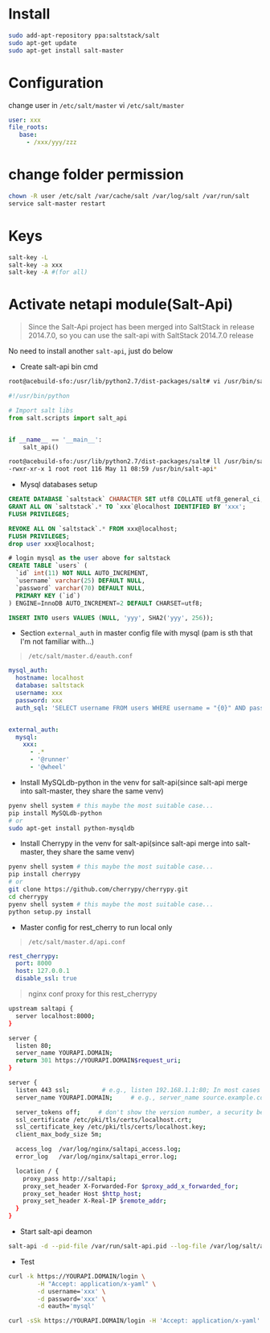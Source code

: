 # Install
```sh
sudo add-apt-repository ppa:saltstack/salt
sudo apt-get update
sudo apt-get install salt-master
```
# Configuration
change user in `/etc/salt/master`
vi `/etc/salt/master`
```yaml
user: xxx
file_roots:
   base:
     - /xxx/yyy/zzz
```
# change folder permission
```sh
chown -R user /etc/salt /var/cache/salt /var/log/salt /var/run/salt
service salt-master restart
```
# Keys
```sh
salt-key -L
salt-key -a xxx 
salt-key -A #(for all)
```

# Activate netapi module(Salt-Api)

> Since the Salt-Api project has been merged into SaltStack in release 2014.7.0, 
> so you can use the salt-api with SaltStack 2014.7.0 release

No need to install another `salt-api`, just do below
* Create salt-api bin cmd
```sh
root@acebuild-sfo:/usr/lib/python2.7/dist-packages/salt# vi /usr/bin/salt-api
```
```python
#!/usr/bin/python

# Import salt libs
from salt.scripts import salt_api


if __name__ == '__main__':
    salt_api()
```
```sh
root@acebuild-sfo:/usr/lib/python2.7/dist-packages/salt# ll /usr/bin/salt-api
-rwxr-xr-x 1 root root 116 May 11 08:59 /usr/bin/salt-api*
```
* Mysql databases setup
```sql
CREATE DATABASE `saltstack` CHARACTER SET utf8 COLLATE utf8_general_ci;
GRANT ALL ON `saltstack`.* TO `xxx`@localhost IDENTIFIED BY 'xxx';
FLUSH PRIVILEGES;

REVOKE ALL ON `saltstack`.* FROM xxx@localhost;
FLUSH PRIVILEGES;
drop user xxx@localhost;
```
```sql
# login mysql as the user above for saltstack
CREATE TABLE `users` (
  `id` int(11) NOT NULL AUTO_INCREMENT,
  `username` varchar(25) DEFAULT NULL,
  `password` varchar(70) DEFAULT NULL,
  PRIMARY KEY (`id`)
) ENGINE=InnoDB AUTO_INCREMENT=2 DEFAULT CHARSET=utf8;

INSERT INTO users VALUES (NULL, 'yyy', SHA2('yyy', 256));
```
* Section `external_auth` in master config file with mysql (pam is sth that I'm not familiar with...)

> `/etc/salt/master.d/eauth.conf`

```yaml
mysql_auth:
  hostname: localhost
  database: saltstack
  username: xxx
  password: xxx
  auth_sql: 'SELECT username FROM users WHERE username = "{0}" AND password = SHA2("{1}", 256)'


external_auth:
  mysql:
    xxx:
      - .*
      - '@runner'
      - '@wheel'
```

* Install MySQLdb-python in the venv for salt-api(since salt-api merge into salt-master, they share the same venv)

```sh
pyenv shell system # this maybe the most suitable case...
pip install MySQLdb-python
# or 
sudo apt-get install python-mysqldb
```

* Install Cherrypy in the venv for salt-api(since salt-api merge into salt-master, they share the same venv)
```sh
pyenv shell system # this maybe the most suitable case...
pip install cherrypy
# or
git clone https://github.com/cherrypy/cherrypy.git
cd cherrypy
pyenv shell system # this maybe the most suitable case...
python setup.py install
```

* Master config for rest_cherry to run local only

>  `/etc/salt/master.d/api.conf`

```yaml
rest_cherrypy:
  port: 8000
  host: 127.0.0.1
  disable_ssl: true
```

>  nginx conf proxy for this rest_cherrypy

```sh
upstream saltapi {
  server localhost:8000;
}

server {
  listen 80;
  server_name YOURAPI.DOMAIN;
  return 301 https://YOURAPI.DOMAIN$request_uri;
}

server {
  listen 443 ssl;         # e.g., listen 192.168.1.1:80; In most cases *:80 is a good idea
  server_name YOURAPI.DOMAIN;     # e.g., server_name source.example.com;

  server_tokens off;     # don't show the version number, a security best practice
  ssl_certificate /etc/pki/tls/certs/localhost.crt;
  ssl_certificate_key /etc/pki/tls/certs/localhost.key;
  client_max_body_size 5m;

  access_log  /var/log/nginx/saltapi_access.log;
  error_log   /var/log/nginx/saltapi_error.log;

  location / {
    proxy_pass http://saltapi;
    proxy_set_header X-Forwarded-For $proxy_add_x_forwarded_for;
    proxy_set_header Host $http_host;
    proxy_set_header X-Real-IP $remote_addr;
  }
}
```

* Start salt-api deamon

```sh
salt-api -d --pid-file /var/run/salt-api.pid --log-file /var/log/salt/api
```

* Test

```sh
curl -k https://YOURAPI.DOMAIN/login \
        -H "Accept: application/x-yaml" \
        -d username='xxx' \
        -d password='xxx' \
        -d eauth='mysql'

curl -sSk https://YOURAPI.DOMAIN/login -H 'Accept: application/x-yaml' -d username=salt -d password=salt -d eauth=mysql
```
